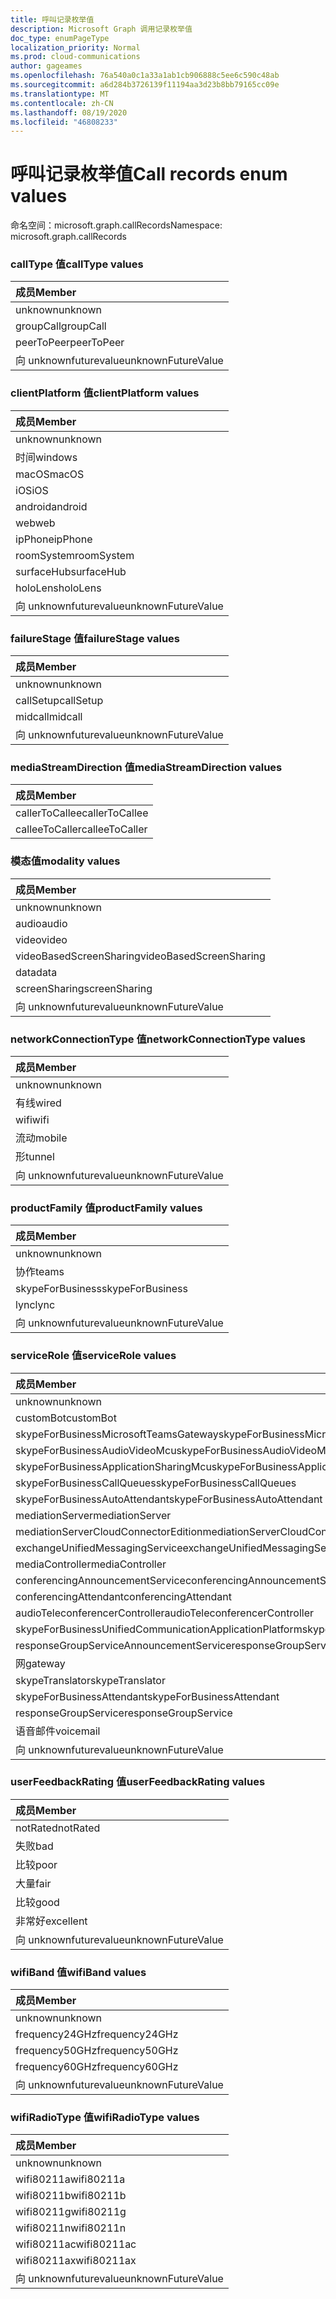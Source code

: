 ```yaml
---
title: 呼叫记录枚举值
description: Microsoft Graph 调用记录枚举值
doc_type: enumPageType
localization_priority: Normal
ms.prod: cloud-communications
author: gageames
ms.openlocfilehash: 76a540a0c1a33a1ab1cb906888c5ee6c590c48ab
ms.sourcegitcommit: a6d284b3726139f11194aa3d23b8bb79165cc09e
ms.translationtype: MT
ms.contentlocale: zh-CN
ms.lasthandoff: 08/19/2020
ms.locfileid: "46808233"
---
```

# <a name="call-records-enum-values"></a><span data-ttu-id="bc1cd-103">呼叫记录枚举值</span><span class="sxs-lookup"><span data-stu-id="bc1cd-103">Call records enum values</span></span>

<span data-ttu-id="bc1cd-104">命名空间：microsoft.graph.callRecords</span><span class="sxs-lookup"><span data-stu-id="bc1cd-104">Namespace: microsoft.graph.callRecords</span></span>

### <a name="calltype-values"></a><span data-ttu-id="bc1cd-105">callType 值</span><span class="sxs-lookup"><span data-stu-id="bc1cd-105">callType values</span></span>

| <span data-ttu-id="bc1cd-106">成员</span><span class="sxs-lookup"><span data-stu-id="bc1cd-106">Member</span></span>
|:--------------
| <span data-ttu-id="bc1cd-107">unknown</span><span class="sxs-lookup"><span data-stu-id="bc1cd-107">unknown</span></span>
| <span data-ttu-id="bc1cd-108">groupCall</span><span class="sxs-lookup"><span data-stu-id="bc1cd-108">groupCall</span></span>
| <span data-ttu-id="bc1cd-109">peerToPeer</span><span class="sxs-lookup"><span data-stu-id="bc1cd-109">peerToPeer</span></span>
| <span data-ttu-id="bc1cd-110">向 unknownfuturevalue</span><span class="sxs-lookup"><span data-stu-id="bc1cd-110">unknownFutureValue</span></span>

### <a name="clientplatform-values"></a><span data-ttu-id="bc1cd-111">clientPlatform 值</span><span class="sxs-lookup"><span data-stu-id="bc1cd-111">clientPlatform values</span></span>

| <span data-ttu-id="bc1cd-112">成员</span><span class="sxs-lookup"><span data-stu-id="bc1cd-112">Member</span></span>
|:--------------
| <span data-ttu-id="bc1cd-113">unknown</span><span class="sxs-lookup"><span data-stu-id="bc1cd-113">unknown</span></span>
| <span data-ttu-id="bc1cd-114">时间</span><span class="sxs-lookup"><span data-stu-id="bc1cd-114">windows</span></span>
| <span data-ttu-id="bc1cd-115">macOS</span><span class="sxs-lookup"><span data-stu-id="bc1cd-115">macOS</span></span>
| <span data-ttu-id="bc1cd-116">iOS</span><span class="sxs-lookup"><span data-stu-id="bc1cd-116">iOS</span></span>
| <span data-ttu-id="bc1cd-117">android</span><span class="sxs-lookup"><span data-stu-id="bc1cd-117">android</span></span>
| <span data-ttu-id="bc1cd-118">web</span><span class="sxs-lookup"><span data-stu-id="bc1cd-118">web</span></span>
| <span data-ttu-id="bc1cd-119">ipPhone</span><span class="sxs-lookup"><span data-stu-id="bc1cd-119">ipPhone</span></span>
| <span data-ttu-id="bc1cd-120">roomSystem</span><span class="sxs-lookup"><span data-stu-id="bc1cd-120">roomSystem</span></span>
| <span data-ttu-id="bc1cd-121">surfaceHub</span><span class="sxs-lookup"><span data-stu-id="bc1cd-121">surfaceHub</span></span>
| <span data-ttu-id="bc1cd-122">holoLens</span><span class="sxs-lookup"><span data-stu-id="bc1cd-122">holoLens</span></span>
| <span data-ttu-id="bc1cd-123">向 unknownfuturevalue</span><span class="sxs-lookup"><span data-stu-id="bc1cd-123">unknownFutureValue</span></span>

### <a name="failurestage-values"></a><span data-ttu-id="bc1cd-124">failureStage 值</span><span class="sxs-lookup"><span data-stu-id="bc1cd-124">failureStage values</span></span>

| <span data-ttu-id="bc1cd-125">成员</span><span class="sxs-lookup"><span data-stu-id="bc1cd-125">Member</span></span>
|:--------------
| <span data-ttu-id="bc1cd-126">unknown</span><span class="sxs-lookup"><span data-stu-id="bc1cd-126">unknown</span></span>
| <span data-ttu-id="bc1cd-127">callSetup</span><span class="sxs-lookup"><span data-stu-id="bc1cd-127">callSetup</span></span>
| <span data-ttu-id="bc1cd-128">midcall</span><span class="sxs-lookup"><span data-stu-id="bc1cd-128">midcall</span></span>
| <span data-ttu-id="bc1cd-129">向 unknownfuturevalue</span><span class="sxs-lookup"><span data-stu-id="bc1cd-129">unknownFutureValue</span></span>

### <a name="mediastreamdirection-values"></a><span data-ttu-id="bc1cd-130">mediaStreamDirection 值</span><span class="sxs-lookup"><span data-stu-id="bc1cd-130">mediaStreamDirection values</span></span>

| <span data-ttu-id="bc1cd-131">成员</span><span class="sxs-lookup"><span data-stu-id="bc1cd-131">Member</span></span>
|:--------------
| <span data-ttu-id="bc1cd-132">callerToCallee</span><span class="sxs-lookup"><span data-stu-id="bc1cd-132">callerToCallee</span></span>
| <span data-ttu-id="bc1cd-133">calleeToCaller</span><span class="sxs-lookup"><span data-stu-id="bc1cd-133">calleeToCaller</span></span>

### <a name="modality-values"></a><span data-ttu-id="bc1cd-134">模态值</span><span class="sxs-lookup"><span data-stu-id="bc1cd-134">modality values</span></span>

| <span data-ttu-id="bc1cd-135">成员</span><span class="sxs-lookup"><span data-stu-id="bc1cd-135">Member</span></span>
|:--------------
| <span data-ttu-id="bc1cd-136">unknown</span><span class="sxs-lookup"><span data-stu-id="bc1cd-136">unknown</span></span>
| <span data-ttu-id="bc1cd-137">audio</span><span class="sxs-lookup"><span data-stu-id="bc1cd-137">audio</span></span>
| <span data-ttu-id="bc1cd-138">video</span><span class="sxs-lookup"><span data-stu-id="bc1cd-138">video</span></span>
| <span data-ttu-id="bc1cd-139">videoBasedScreenSharing</span><span class="sxs-lookup"><span data-stu-id="bc1cd-139">videoBasedScreenSharing</span></span>
| <span data-ttu-id="bc1cd-140">data</span><span class="sxs-lookup"><span data-stu-id="bc1cd-140">data</span></span>
| <span data-ttu-id="bc1cd-141">screenSharing</span><span class="sxs-lookup"><span data-stu-id="bc1cd-141">screenSharing</span></span>
| <span data-ttu-id="bc1cd-142">向 unknownfuturevalue</span><span class="sxs-lookup"><span data-stu-id="bc1cd-142">unknownFutureValue</span></span>

### <a name="networkconnectiontype-values"></a><span data-ttu-id="bc1cd-143">networkConnectionType 值</span><span class="sxs-lookup"><span data-stu-id="bc1cd-143">networkConnectionType values</span></span>

| <span data-ttu-id="bc1cd-144">成员</span><span class="sxs-lookup"><span data-stu-id="bc1cd-144">Member</span></span>
|:--------------
| <span data-ttu-id="bc1cd-145">unknown</span><span class="sxs-lookup"><span data-stu-id="bc1cd-145">unknown</span></span>
| <span data-ttu-id="bc1cd-146">有线</span><span class="sxs-lookup"><span data-stu-id="bc1cd-146">wired</span></span>
| <span data-ttu-id="bc1cd-147">wifi</span><span class="sxs-lookup"><span data-stu-id="bc1cd-147">wifi</span></span>
| <span data-ttu-id="bc1cd-148">流动</span><span class="sxs-lookup"><span data-stu-id="bc1cd-148">mobile</span></span>
| <span data-ttu-id="bc1cd-149">形</span><span class="sxs-lookup"><span data-stu-id="bc1cd-149">tunnel</span></span>
| <span data-ttu-id="bc1cd-150">向 unknownfuturevalue</span><span class="sxs-lookup"><span data-stu-id="bc1cd-150">unknownFutureValue</span></span>

### <a name="productfamily-values"></a><span data-ttu-id="bc1cd-151">productFamily 值</span><span class="sxs-lookup"><span data-stu-id="bc1cd-151">productFamily values</span></span>

| <span data-ttu-id="bc1cd-152">成员</span><span class="sxs-lookup"><span data-stu-id="bc1cd-152">Member</span></span>
|:--------------
| <span data-ttu-id="bc1cd-153">unknown</span><span class="sxs-lookup"><span data-stu-id="bc1cd-153">unknown</span></span>
| <span data-ttu-id="bc1cd-154">协作</span><span class="sxs-lookup"><span data-stu-id="bc1cd-154">teams</span></span>
| <span data-ttu-id="bc1cd-155">skypeForBusiness</span><span class="sxs-lookup"><span data-stu-id="bc1cd-155">skypeForBusiness</span></span>
| <span data-ttu-id="bc1cd-156">lync</span><span class="sxs-lookup"><span data-stu-id="bc1cd-156">lync</span></span>
| <span data-ttu-id="bc1cd-157">向 unknownfuturevalue</span><span class="sxs-lookup"><span data-stu-id="bc1cd-157">unknownFutureValue</span></span>

### <a name="servicerole-values"></a><span data-ttu-id="bc1cd-158">serviceRole 值</span><span class="sxs-lookup"><span data-stu-id="bc1cd-158">serviceRole values</span></span>

| <span data-ttu-id="bc1cd-159">成员</span><span class="sxs-lookup"><span data-stu-id="bc1cd-159">Member</span></span>
|:--------------
| <span data-ttu-id="bc1cd-160">unknown</span><span class="sxs-lookup"><span data-stu-id="bc1cd-160">unknown</span></span>
| <span data-ttu-id="bc1cd-161">customBot</span><span class="sxs-lookup"><span data-stu-id="bc1cd-161">customBot</span></span>
| <span data-ttu-id="bc1cd-162">skypeForBusinessMicrosoftTeamsGateway</span><span class="sxs-lookup"><span data-stu-id="bc1cd-162">skypeForBusinessMicrosoftTeamsGateway</span></span>
| <span data-ttu-id="bc1cd-163">skypeForBusinessAudioVideoMcu</span><span class="sxs-lookup"><span data-stu-id="bc1cd-163">skypeForBusinessAudioVideoMcu</span></span>
| <span data-ttu-id="bc1cd-164">skypeForBusinessApplicationSharingMcu</span><span class="sxs-lookup"><span data-stu-id="bc1cd-164">skypeForBusinessApplicationSharingMcu</span></span>
| <span data-ttu-id="bc1cd-165">skypeForBusinessCallQueues</span><span class="sxs-lookup"><span data-stu-id="bc1cd-165">skypeForBusinessCallQueues</span></span>
| <span data-ttu-id="bc1cd-166">skypeForBusinessAutoAttendant</span><span class="sxs-lookup"><span data-stu-id="bc1cd-166">skypeForBusinessAutoAttendant</span></span>
| <span data-ttu-id="bc1cd-167">mediationServer</span><span class="sxs-lookup"><span data-stu-id="bc1cd-167">mediationServer</span></span>
| <span data-ttu-id="bc1cd-168">mediationServerCloudConnectorEdition</span><span class="sxs-lookup"><span data-stu-id="bc1cd-168">mediationServerCloudConnectorEdition</span></span>
| <span data-ttu-id="bc1cd-169">exchangeUnifiedMessagingService</span><span class="sxs-lookup"><span data-stu-id="bc1cd-169">exchangeUnifiedMessagingService</span></span>
| <span data-ttu-id="bc1cd-170">mediaController</span><span class="sxs-lookup"><span data-stu-id="bc1cd-170">mediaController</span></span>
| <span data-ttu-id="bc1cd-171">conferencingAnnouncementService</span><span class="sxs-lookup"><span data-stu-id="bc1cd-171">conferencingAnnouncementService</span></span>
| <span data-ttu-id="bc1cd-172">conferencingAttendant</span><span class="sxs-lookup"><span data-stu-id="bc1cd-172">conferencingAttendant</span></span>
| <span data-ttu-id="bc1cd-173">audioTeleconferencerController</span><span class="sxs-lookup"><span data-stu-id="bc1cd-173">audioTeleconferencerController</span></span>
| <span data-ttu-id="bc1cd-174">skypeForBusinessUnifiedCommunicationApplicationPlatform</span><span class="sxs-lookup"><span data-stu-id="bc1cd-174">skypeForBusinessUnifiedCommunicationApplicationPlatform</span></span>
| <span data-ttu-id="bc1cd-175">responseGroupServiceAnnouncementService</span><span class="sxs-lookup"><span data-stu-id="bc1cd-175">responseGroupServiceAnnouncementService</span></span>
| <span data-ttu-id="bc1cd-176">网</span><span class="sxs-lookup"><span data-stu-id="bc1cd-176">gateway</span></span>
| <span data-ttu-id="bc1cd-177">skypeTranslator</span><span class="sxs-lookup"><span data-stu-id="bc1cd-177">skypeTranslator</span></span>
| <span data-ttu-id="bc1cd-178">skypeForBusinessAttendant</span><span class="sxs-lookup"><span data-stu-id="bc1cd-178">skypeForBusinessAttendant</span></span>
| <span data-ttu-id="bc1cd-179">responseGroupService</span><span class="sxs-lookup"><span data-stu-id="bc1cd-179">responseGroupService</span></span>
| <span data-ttu-id="bc1cd-180">语音邮件</span><span class="sxs-lookup"><span data-stu-id="bc1cd-180">voicemail</span></span>
| <span data-ttu-id="bc1cd-181">向 unknownfuturevalue</span><span class="sxs-lookup"><span data-stu-id="bc1cd-181">unknownFutureValue</span></span>

### <a name="userfeedbackrating-values"></a><span data-ttu-id="bc1cd-182">userFeedbackRating 值</span><span class="sxs-lookup"><span data-stu-id="bc1cd-182">userFeedbackRating values</span></span>

| <span data-ttu-id="bc1cd-183">成员</span><span class="sxs-lookup"><span data-stu-id="bc1cd-183">Member</span></span>
|:--------------
| <span data-ttu-id="bc1cd-184">notRated</span><span class="sxs-lookup"><span data-stu-id="bc1cd-184">notRated</span></span>
| <span data-ttu-id="bc1cd-185">失败</span><span class="sxs-lookup"><span data-stu-id="bc1cd-185">bad</span></span>
| <span data-ttu-id="bc1cd-186">比较</span><span class="sxs-lookup"><span data-stu-id="bc1cd-186">poor</span></span>
| <span data-ttu-id="bc1cd-187">大量</span><span class="sxs-lookup"><span data-stu-id="bc1cd-187">fair</span></span>
| <span data-ttu-id="bc1cd-188">比较</span><span class="sxs-lookup"><span data-stu-id="bc1cd-188">good</span></span>
| <span data-ttu-id="bc1cd-189">非常好</span><span class="sxs-lookup"><span data-stu-id="bc1cd-189">excellent</span></span>
| <span data-ttu-id="bc1cd-190">向 unknownfuturevalue</span><span class="sxs-lookup"><span data-stu-id="bc1cd-190">unknownFutureValue</span></span>

### <a name="wifiband-values"></a><span data-ttu-id="bc1cd-191">wifiBand 值</span><span class="sxs-lookup"><span data-stu-id="bc1cd-191">wifiBand values</span></span>

| <span data-ttu-id="bc1cd-192">成员</span><span class="sxs-lookup"><span data-stu-id="bc1cd-192">Member</span></span>
|:--------------
| <span data-ttu-id="bc1cd-193">unknown</span><span class="sxs-lookup"><span data-stu-id="bc1cd-193">unknown</span></span>
| <span data-ttu-id="bc1cd-194">frequency24GHz</span><span class="sxs-lookup"><span data-stu-id="bc1cd-194">frequency24GHz</span></span>
| <span data-ttu-id="bc1cd-195">frequency50GHz</span><span class="sxs-lookup"><span data-stu-id="bc1cd-195">frequency50GHz</span></span>
| <span data-ttu-id="bc1cd-196">frequency60GHz</span><span class="sxs-lookup"><span data-stu-id="bc1cd-196">frequency60GHz</span></span>
| <span data-ttu-id="bc1cd-197">向 unknownfuturevalue</span><span class="sxs-lookup"><span data-stu-id="bc1cd-197">unknownFutureValue</span></span>

### <a name="wifiradiotype-values"></a><span data-ttu-id="bc1cd-198">wifiRadioType 值</span><span class="sxs-lookup"><span data-stu-id="bc1cd-198">wifiRadioType values</span></span>

| <span data-ttu-id="bc1cd-199">成员</span><span class="sxs-lookup"><span data-stu-id="bc1cd-199">Member</span></span>
|:--------------
| <span data-ttu-id="bc1cd-200">unknown</span><span class="sxs-lookup"><span data-stu-id="bc1cd-200">unknown</span></span>
| <span data-ttu-id="bc1cd-201">wifi80211a</span><span class="sxs-lookup"><span data-stu-id="bc1cd-201">wifi80211a</span></span>
| <span data-ttu-id="bc1cd-202">wifi80211b</span><span class="sxs-lookup"><span data-stu-id="bc1cd-202">wifi80211b</span></span>
| <span data-ttu-id="bc1cd-203">wifi80211g</span><span class="sxs-lookup"><span data-stu-id="bc1cd-203">wifi80211g</span></span>
| <span data-ttu-id="bc1cd-204">wifi80211n</span><span class="sxs-lookup"><span data-stu-id="bc1cd-204">wifi80211n</span></span>
| <span data-ttu-id="bc1cd-205">wifi80211ac</span><span class="sxs-lookup"><span data-stu-id="bc1cd-205">wifi80211ac</span></span>
| <span data-ttu-id="bc1cd-206">wifi80211ax</span><span class="sxs-lookup"><span data-stu-id="bc1cd-206">wifi80211ax</span></span>
| <span data-ttu-id="bc1cd-207">向 unknownfuturevalue</span><span class="sxs-lookup"><span data-stu-id="bc1cd-207">unknownFutureValue</span></span>

<!--
{
  "type": "#page.annotation",
  "namespace": "microsoft.graph.callRecords"
}
-->
